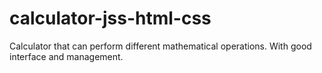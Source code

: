 # calculator-jss-html-css
Calculator that can perform different mathematical operations. With good interface and management.
